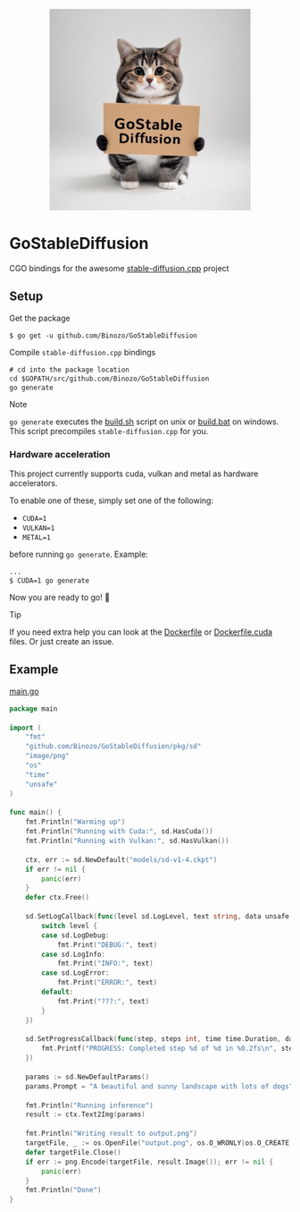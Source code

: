 <p align="center">
  <img src="./assets/thumbnail.png" width="360x">
</p>

# GoStableDiffusion

CGO bindings for the awesome [stable-diffusion.cpp](https://github.com/leejet/stable-diffusion.cpp) project

## Setup

Get the package
```shell
$ go get -u github.com/Binozo/GoStableDiffusion
```

Compile `stable-diffusion.cpp` bindings
```shell
# cd into the package location
cd $GOPATH/src/github.com/Binozo/GoStableDiffusion
go generate
```

> [!NOTE]
> `go generate` executes the [build.sh](./build.sh) script on unix or [build.bat](./build.bat) on windows.
> This script precompiles `stable-diffusion.cpp` for you.

### Hardware acceleration

This project currently supports cuda, vulkan and metal as hardware accelerators.

To enable one of these, simply set one of the following:
- `CUDA=1`
- `VULKAN=1`
- `METAL=1`

before running `go generate`. Example:

```shell
...
$ CUDA=1 go generate
```

Now you are ready to go! 🚀

> [!TIP]
> If you need extra help you can look at the [Dockerfile](./Dockerfile) or [Dockerfile.cuda](./Dockerfile.cuda) files.
> Or just create an issue.

## Example

[main.go](./cmd/main/main.go)
```go
package main

import (
	"fmt"
	"github.com/Binozo/GoStableDiffusion/pkg/sd"
	"image/png"
	"os"
	"time"
	"unsafe"
)

func main() {
	fmt.Println("Warming up")
	fmt.Println("Running with Cuda:", sd.HasCuda())
	fmt.Println("Running with Vulkan:", sd.HasVulkan())

	ctx, err := sd.NewDefault("models/sd-v1-4.ckpt")
	if err != nil {
		panic(err)
	}
	defer ctx.Free()

	sd.SetLogCallback(func(level sd.LogLevel, text string, data unsafe.Pointer) {
		switch level {
		case sd.LogDebug:
			fmt.Print("DEBUG:", text)
		case sd.LogInfo:
			fmt.Print("INFO:", text)
		case sd.LogError:
			fmt.Print("ERROR:", text)
		default:
			fmt.Print("???:", text)
		}
	})

	sd.SetProgressCallback(func(step, steps int, time time.Duration, data unsafe.Pointer) {
		fmt.Printf("PROGRESS: Completed step %d of %d in %0.2fs\n", step, steps, time.Seconds())
	})

	params := sd.NewDefaultParams()
	params.Prompt = "A beautiful and sunny landscape with lots of dogs"

	fmt.Println("Running inference")
	result := ctx.Text2Img(params)

	fmt.Println("Writing result to output.png")
	targetFile, _ := os.OpenFile("output.png", os.O_WRONLY|os.O_CREATE, 0600)
	defer targetFile.Close()
	if err := png.Encode(targetFile, result.Image()); err != nil {
		panic(err)
	}
	fmt.Println("Done")
}


```